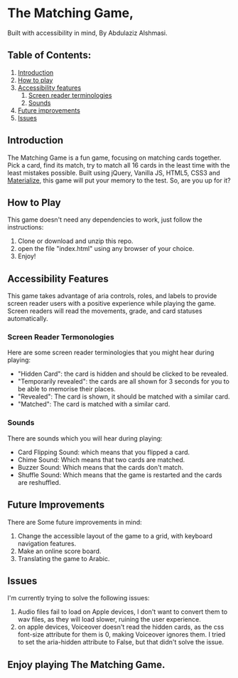# The Matching Game,
Built with accessibility in mind,
By Abdulaziz Alshmasi.

## Table of Contents:
1. [Introduction](#introduction)
2. [How to play](#play)
3. [Accessibility features](#a11y)
    1. [Screen reader terminologies](#terminologies)
    2. [Sounds](#sounds)
4. [Future improvements](#todo)
5. [Issues](#issues)

## Introduction<a name="introduction" />
The Matching Game is a fun game, focusing on matching cards together. Pick a card, find its match, try to match all 16 cards in the least time with the least mistakes possible.
Built using jQuery, Vanilla JS, HTML5, CSS3 and [Materialize](https://materializecss.com/), this game will put your memory to the test. So, are you up for it?

## How to Play<a name="play" />
This game doesn't need any dependencies to work, just follow the instructions:
1. Clone or download and unzip this repo.
2. open the file "index.html" using any browser of your choice.
3. Enjoy!

## Accessibility Features<a name="a11y" />
This game takes advantage of aria controls, roles, and labels to provide screen reader users with a positive experience while playing the game. Screen readers will read the movements, grade, and card statuses automatically.
### Screen Reader Termonologies<a name="terminologies" />
Here are some screen reader terminologies that you might hear during playing:
- "Hidden Card": the card is hidden and should be clicked to be revealed.
- "Temporarily revealed": the cards are all shown for 3 seconds for you to be able to memorise their places.
- "Revealed": The card is shown, it should be matched with a similar card.
- "Matched": The card is matched with a similar card.

### Sounds<a name="sounds" />
There are sounds which you will hear during playing:
- Card Flipping Sound: which means that you flipped a card.
- Chime Sound: Which means that two cards are matched.
- Buzzer Sound: Which means that the cards don't match.
- Shuffle Sound: Which means that the game is restarted and the cards are reshuffled.

## Future Improvements<a name="todo" />
There are Some future improvements in mind:
1. Change the accessible layout of the game to a grid, with keyboard navigation features.
2. Make an online score board.
3. Translating the game to Arabic.

## Issues<a name="issues" />
I'm currently trying to solve the following issues:
1. Audio files fail to load on Apple devices, I don't want to convert them to wav files, as they will load slower, ruining the user experience.
2. on apple devices, Voiceover doesn't read the hidden cards, as the css font-size attribute for them is 0, making Voiceover ignores them. I tried to set the aria-hidden attribute to False, but that didn't solve the issue.

## Enjoy playing The Matching Game.